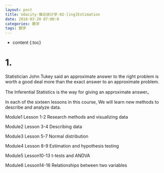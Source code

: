 ```yaml
---
layout: post
title: Udacity-推论统计学-02-[ing]Estimation
date: 2018-03-20 07:00:0
categories: 数学
tags: 数学
---
```

* content
{:toc}


# 1. 

Statistician John Tukey said an approximate answer to the right problem is worth a good deal more than the exact answer to an approximate problem.

The Inferential Statistics is the way for giving an approximate answer。

In each of the sixteen lessons in this course, We will learn new methods to describe and analyze data.

Module1 Lesson 1-2 Research methods and visualizing data

Module2 Lesson 3-4 Describing data

Module3 Lesson 5-7 Normal distribution

Module4 Lesson 8-9 Estimation and hypothesis testing

Module5 Lesson10-13 t-tests and ANDVA

Module6 Lesson14-16 Relationships between two variables













































